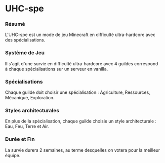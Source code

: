 <h1>UHC-spe</h1>

<h3>Résumé</h3>

L'UHC-spe est un mode de jeu Minecraft en difficulté ultra-hardcore avec des spécialisations.

<h3>Système de Jeu</h3>

Il s'agit d'une survie en difficulté ultra-hardcore avec 4 guildes correspond à chaque spécialisations sur un serveur en vanilla.

<h3>Spécialisations</h3>

Chaque guilde doit choisir une spécialisation : Agriculture, Ressources, Mécanique, Exploration.

<h3>Styles architecturales</h3>

En plus de la spécialisation, chaque guilde choisie un style architecturale : Eau, Feu, Terre et Air.

<h3>Durée et Fin</h3>

La survie durera 2 semaines, au terme desquelles on votera pour la meilleur équipe.
